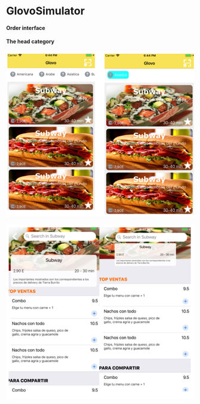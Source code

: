 # GlovoSimulator
#### Order interface 

#### The head category
![image1](https://github.com/XiaHaozheJose/GlovoSimulator/blob/master/Snip20181120_12.png)


#### 
![image2](https://github.com/XiaHaozheJose/GlovoSimulator/blob/master/Snip20181120_13.png)
